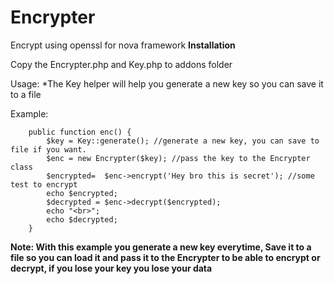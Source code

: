 # Encrypter
Encrypt using openssl for nova framework
**Installation**

Copy the Encrypter.php and Key.php to addons folder

Usage:
*The Key helper will help you generate a new key so you can save it to a file

Example:

```
    public function enc() {
        $key = Key::generate(); //generate a new key, you can save to file if you want.
        $enc = new Encrypter($key); //pass the key to the Encrypter class
        $encrypted=  $enc->encrypt('Hey bro this is secret'); //some test to encrypt
        echo $encrypted;
        $decrypted = $enc->decrypt($encrypted);
        echo "<br>";
        echo $decrypted;
    }
```

**Note:  With this example you generate a new key everytime,
Save it to a file so you can load it and pass it to the Encrypter to be able to 
encrypt or decrypt, if you lose your key you lose your data**
